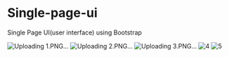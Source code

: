 # Single-page-ui
Single Page UI(user interface) using Bootstrap

![Uploading 1.PNG…]()
![Uploading 2.PNG…]()
![Uploading 3.PNG…]()
![4](https://user-images.githubusercontent.com/92079968/136827616-ca5fdd47-b152-459e-bcf1-4507330ee28f.PNG)
![5](https://user-images.githubusercontent.com/92079968/136827638-5bc34325-d45b-44df-8019-90aa2870f2e3.PNG)
